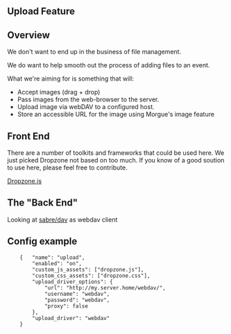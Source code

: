 Upload Feature
---

## Overview

We don't want to end up in the business of file management.

We do want to help smooth out the process of adding files to an event.

What we're aiming for is something that will:
- Accept images (drag + drop)
- Pass images from the web-browser to the server.
- Upload image via webDAV to a configured host.  
- Store an accessible URL for the image using Morgue's image feature


## Front End

There are a number of toolkits and frameworks that could be used here.
We just picked Dropzone not based on too much.  If you know of a good
soution to use here, please feel free to contribute.

[Dropzone.js](http://www.dropzonejs.com/)

## The "Back End"

Looking at [sabre/dav](http://sabre.io/dav/) as webdav client


## Config example

```
	{   "name": "upload",
		"enabled": "on",
        "custom_js_assets": ["dropzone.js"],
        "custom_css_assets": ["dropzone.css"],
		"upload_driver_options": {
			"url": "http://my.server.home/webdav/",
			"username": "webdav",
			"password": "webdav",
			"proxy": false 
		},
		"upload_driver": "webdav"
	}


```
